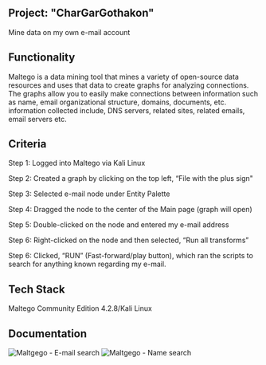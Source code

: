## Project: "CharGarGothakon"
Mine data on my own e-mail account

## Functionality
Maltego is a data mining tool that mines a variety of open-source data resources and uses that data to create graphs for analyzing connections. The graphs allow you to easily make connections between information such as name, email organizational structure, domains, documents, etc. information collected include, DNS servers, related sites, related emails, email servers etc.

## Criteria
Step 1: Logged into Maltego via Kali Linux

Step 2: Created a graph by clicking on the top left, “File with the plus sign"

Step 3: Selected e-mail node under Entity Palette

Step 4: Dragged the node to the center of the Main page (graph will open)

Step 5: Double-clicked on the node and entered my e-mail address

Step 6: Right-clicked on the node and then selected, “Run all transforms”

Step 6: Clicked, “RUN” (Fast-forward/play button), which ran the scripts to search for anything known regarding my e-mail.

## Tech Stack
Maltego Community Edition 4.2.8/Kali Linux


## Documentation
![Maltgego - E-mail search](https://user-images.githubusercontent.com/28675258/69105110-5cd30100-0a38-11ea-97b8-d0f392f38a43.PNG)
![Maltgego - Name search](https://user-images.githubusercontent.com/28675258/69105124-62304b80-0a38-11ea-9651-b60cc7401673.PNG)
